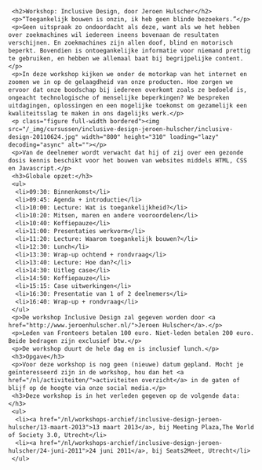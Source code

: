      <h2>Workshop: Inclusive Design, door Jeroen Hulscher</h2>
     <p>“Toegankelijk bouwen is onzin, ik heb geen blinde bezoekers.”</p>
     <p>Geen uitspraak zo ondoordacht als deze, want als we het hebben over zoekmachines wil iedereen ineens bovenaan de resultaten verschijnen. En zoekmachines zijn allen doof, blind en motorisch beperkt. Bovendien is ontoegankelijke informatie voor niemand prettig te gebruiken, en hebben we allemaal baat bij begrijpelijke content.</p>
     <p>In deze workshop kijken we onder de motorkap van het internet en zoomen we in op de gelaagdheid van onze producten. Hoe zorgen we ervoor dat onze boodschap bij iedereen overkomt zoals ze bedoeld is, ongeacht technologische of menselijke beperkingen? We bespreken uitdagingen, oplossingen en een mogelijke toekomst om gezamelijk een kwaliteitsslag te maken in ons dagelijks werk.</p>
     <p class="figure full-width bordered"><img src="/_img/cursussen/inclusive-design-jeroen-hulscher/inclusive-design-20110624.jpg" width="800" height="310" loading="lazy" decoding="async" alt=""></p>
     <p>Van de deelnemer wordt verwacht dat hij of zij over een gezonde dosis kennis beschikt voor het bouwen van websites middels HTML, CSS en Javascript.</p>
     <h3>Globale opzet:</h3>
     <ul>
      <li>09:30: Binnenkomst</li>
      <li>09:45: Agenda + introductie</li>
      <li>10:00: Lecture: Wat is toegankelijkheid?</li>
      <li>10:20: Mitsen, maren en andere vooroordelen</li>
      <li>10:40: Koffiepauze</li>
      <li>11:00: Presentaties werkvorm</li>
      <li>11:20: Lecture: Waarom toegankelijk bouwen?</li>
      <li>12:30: Lunch</li>
      <li>13:30: Wrap-up ochtend + rondvraag</li>
      <li>13:40: Lecture: Hoe dan?</li>
      <li>14:30: Uitleg case</li>
      <li>14:50: Koffiepauze</li>
      <li>15:15: Case uitwerkingen</li>
      <li>16:30: Presentatie van 1 of 2 deelnemers</li>
      <li>16:40: Wrap-up + rondvraag</li>
     </ul>
     <p>De workshop Inclusive Design zal gegeven worden door <a href="http://www.jeroenhulscher.nl/">Jeroen Hulscher</a>.</p>
     <p>Leden van Fronteers betalen 100 euro. Niet-leden betalen 200 euro. Beide bedragen zijn exclusief btw.</p>
     <p>De workshop duurt de hele dag en is inclusief lunch.</p>
     <h3>Opgave</h3>
     <p>Voor deze workshop is nog geen (nieuwe) datum gepland. Mocht je geïnteresseerd zijn in de workshop, hou dan het <a href="/nl/activiteiten/">activiteiten overzicht</a> in de gaten of blijf op de hoogte via onze social media.</p>
     <h3>Deze workshop is in het verleden gegeven op de volgende data: </h3>
     <ul>
      <li><a href="/nl/workshops-archief/inclusive-design-jeroen-hulscher/13-maart-2013">13 maart 2013</a>, bij Meeting Plaza,The World of Society 3.0, Utrecht</li>
      <li><a href="/nl/workshops-archief/inclusive-design-jeroen-hulscher/24-juni-2011">24 juni 2011</a>, bij Seats2Meet, Utrecht</li>
     </ul>
